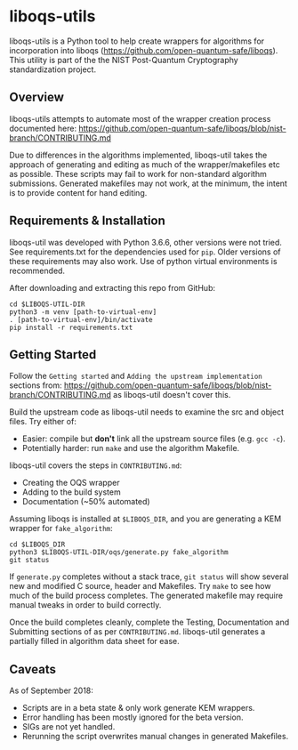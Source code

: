 liboqs-utils
============

liboqs-utils is a Python tool to help create wrappers for algorithms for incorporation into liboqs (https://github.com/open-quantum-safe/liboqs). This utility is part of the the NIST Post-Quantum Cryptography standardization project.

Overview
--------

liboqs-utils attempts to automate most of the wrapper creation process documented here: https://github.com/open-quantum-safe/liboqs/blob/nist-branch/CONTRIBUTING.md

Due to differences in the algorithms implemented, liboqs-util takes the approach of generating and editing as much of the wrapper/makefiles etc as possible. These scripts may fail to work for non-standard algorithm submissions. Generated makefiles may not work, at the minimum, the intent is to provide content for hand editing.      

Requirements & Installation
---------------------------

liboqs-util was developed with Python 3.6.6, other versions were not tried. See requirements.txt for the dependencies used for `pip`. Older versions of these requirements may also work. Use of python virtual environments is recommended.

After downloading and extracting this repo from GitHub:

```
cd $LIBOQS-UTIL-DIR
python3 -m venv [path-to-virtual-env]
. [path-to-virtual-env]/bin/activate
pip install -r requirements.txt
```

Getting Started
---------------

Follow the `Getting started` and `Adding the upstream implementation` sections from: https://github.com/open-quantum-safe/liboqs/blob/nist-branch/CONTRIBUTING.md as liboqs-util doesn't cover this. 

Build the upstream code as liboqs-util needs to examine the src and object files. Try either of:
* Easier: compile but **don't** link all the upstream source files (e.g. `gcc -c`).
* Potentially harder: run `make` and use the algorithm Makefile.

liboqs-util covers the steps in `CONTRIBUTING.md`: 
* Creating the OQS wrapper
* Adding to the build system
* Documentation (~50% automated)

Assuming liboqs is installed at `$LIBOQS_DIR`, and you are generating a KEM wrapper for `fake_algorithm`:

```
cd $LIBOQS_DIR
python3 $LIBOQS-UTIL-DIR/oqs/generate.py fake_algorithm
git status
```

If `generate.py` completes without a stack trace, `git status` will show several new and modified C source, header and Makefiles. Try `make` to see how much of the build process completes. The generated makefile may require manual tweaks in order to build correctly.

Once the build completes cleanly, complete the Testing, Documentation and Submitting sections of as per `CONTRIBUTING.md`. liboqs-util generates a partially filled in algorithm data sheet for ease.     

Caveats
-------

As of September 2018:
 * Scripts are in a beta state & only work generate KEM wrappers.
 * Error handling has been mostly ignored for the beta version.
 * SIGs are not yet handled.
 * Rerunning the script overwrites manual changes in generated Makefiles.
